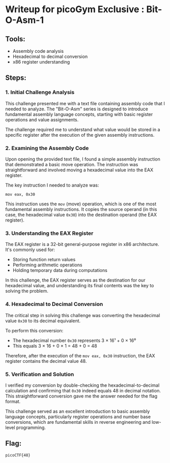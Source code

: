 # Writeup for picoGym Exclusive : Bit-O-Asm-1

## Tools:
- Assembly code analysis
- Hexadecimal to decimal conversion
- x86 register understanding

## Steps:

### 1. Initial Challenge Analysis
This challenge presented me with a text file containing assembly code that I needed to analyze. The "Bit-O-Asm" series is designed to introduce fundamental assembly language concepts, starting with basic register operations and value assignments.

The challenge required me to understand what value would be stored in a specific register after the execution of the given assembly instructions.

### 2. Examining the Assembly Code
Upon opening the provided text file, I found a simple assembly instruction that demonstrated a basic move operation. The instruction was straightforward and involved moving a hexadecimal value into the EAX register.

The key instruction I needed to analyze was:
```assembly
mov eax, 0x30
```

This instruction uses the `mov` (move) operation, which is one of the most fundamental assembly instructions. It copies the source operand (in this case, the hexadecimal value `0x30`) into the destination operand (the EAX register).

### 3. Understanding the EAX Register
The EAX register is a 32-bit general-purpose register in x86 architecture. It's commonly used for:
- Storing function return values
- Performing arithmetic operations
- Holding temporary data during computations

In this challenge, the EAX register serves as the destination for our hexadecimal value, and understanding its final contents was the key to solving the problem.

### 4. Hexadecimal to Decimal Conversion
The critical step in solving this challenge was converting the hexadecimal value `0x30` to its decimal equivalent. 

To perform this conversion:
- The hexadecimal number `0x30` represents 3 × 16¹ + 0 × 16⁰
- This equals 3 × 16 + 0 × 1 = 48 + 0 = 48

Therefore, after the execution of the `mov eax, 0x30` instruction, the EAX register contains the decimal value 48.

### 5. Verification and Solution
I verified my conversion by double-checking the hexadecimal-to-decimal calculation and confirming that `0x30` indeed equals 48 in decimal notation. This straightforward conversion gave me the answer needed for the flag format.

This challenge served as an excellent introduction to basic assembly language concepts, particularly register operations and number base conversions, which are fundamental skills in reverse engineering and low-level programming.

## Flag:
```picoCTF{48}```

